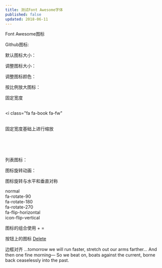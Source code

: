 ```yaml
---
title: 测试Font Awesome字体
published: false
updated: 2018-06-11
---
```


Font Awesome图标

Github图标: <i class="fa fa-fw fa-github"></i>

默认图标大小：<i class="fa fa-fithub"></i>

调整图标大小：<i class="fa fa-github" style="font-size:48px;"></i>

调整图标颜色：<i class="fa fa-github" style="font-size:60px;color:red;"></i>

按比例放大图标：<i class="fa fa-github fa-lg"></i> <i class="fa fa-github fa-2x"></i>

固定宽度

<i class="fa fa-home fa-fw"></i><br>
<i class="fa fa-book fa-fw"</i><br>
<i class="fa fa-pencil fa-fw"></i><br>
<i class="fa fa-cog fa-fw"></i>

固定宽度基础上进行缩放

<span class="fa-2x">
  <i class="fa fa-home fa-fw"></i> <br>
  <i class="fa fa-book fa-fw"></i> <br>
  <i class="fa fa-pencil fa-fw"></i> <br>
  <i class="fa fa-cog fa-fw"></i>
</span>


列表图标：
<i class="fa-li fa fa-check-square"></i>
<i class="fa-li fa fa-check-square"></i>
<i class="fa-li fa fa-spinner fa-spin"></i>
<i class="fa-li fa fa-square"></i>


图标旋转动画：

<i class="fa fa-circle-o-notch fa-spin"></i>
<i class="fa fa-refresh fa-spin"></i>
<i class="fa fa-cog fa-spin"></i>
<i class="fa fa-spinner fa-pulse"></i>

图标旋转与水平和垂直对称

<i class="fa fa-shield"></i> normal <br>
<i class="fa fa-shield fa-rotate-90"></i> fa-rotate-90 <br>
<i class="fa fa-shield fa-rotate-180"></i> fa-rotate-180 <br>
<i class="fa fa-shield fa-rotate-270"></i> fa-rotate-270 <br>
<i class="fa fa-shield fa-flip-horizontal"></i> fa-flip-horizontal <br>
<i class="fa fa-shield fa-flip-vertical"></i> icon-flip-vertical

图标的组合使用
<i class="fa fa-square-o fa-1x"></i> +
<i class="fa fa-twitter fa-1x"></i> =
<span class="fa-stack fa-lg">
  <i class="fa fa-square-o fa-stack-2x"></i>
  <i class="fa fa-twitter fa-stack-1x"></i>
</span>

按钮上的图标
<a class="btn btn-danger" href="#">
<i class="fa fa-trash-o fa-lg"></i> Delete</a>

边框对齐
<i class="fa fa-quote-left fa-3x pull-left fa-border"></i>
...tomorrow we will run faster, stretch out our arms farther...
And then one fine morning— So we beat on, boats against the
current, borne back ceaselessly into the past.
